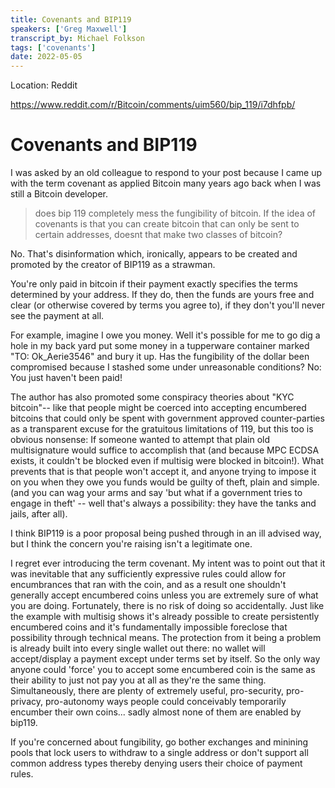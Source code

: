 ```yaml
---
title: Covenants and BIP119 
speakers: ['Greg Maxwell']
transcript_by: Michael Folkson
tags: ['covenants']
date: 2022-05-05
---
```


Location: Reddit

<https://www.reddit.com/r/Bitcoin/comments/uim560/bip_119/i7dhfpb/>

# Covenants and BIP119

I was asked by an old colleague to respond to your post because I came up with the term covenant as applied Bitcoin many years ago back when I was still a Bitcoin developer.

> does bip 119 completely mess the fungibility of bitcoin. If the idea of covenants is that you can create bitcoin that can only be sent to certain addresses, doesnt that make two classes of bitcoin?

No. That's disinformation which, ironically, appears to be created and promoted by the creator of BIP119 as a strawman.

You're only paid in bitcoin if their payment exactly specifies the terms determined by your address. If they do, then the funds are yours free and clear (or otherwise covered by terms you agree to), if they don't you'll never see the payment at all.

For example, imagine I owe you money. Well it's possible for me to go dig a hole in my back yard put some money in a tupperware container marked "TO: Ok_Aerie3546" and bury it up. Has the fungibility of the dollar been compromised because I stashed some under unreasonable conditions? No: You just haven't been paid!

The author has also promoted some conspiracy theories about "KYC bitcoin"-- like that people might be coerced into accepting encumbered bitcoins that could only be spent with government approved counter-parties as a transparent excuse for the gratuitous limitations of 119, but this too is obvious nonsense: If someone wanted to attempt that plain old multisignature would suffice to accomplish that (and because MPC ECDSA exists, it couldn't be blocked even if multisig were blocked in bitcoin!). What prevents that is that people won't accept it, and anyone trying to impose it on you when they owe you funds would be guilty of theft, plain and simple. (and you can wag your arms and say 'but what if a government tries to engage in theft' -- well that's always a possibility: they have the tanks and jails, after all).

I think BIP119 is a poor proposal being pushed through in an ill advised way, but I think the concern you're raising isn't a legitimate one.

I regret ever introducing the term covenant. My intent was to point out that it was inevitable that any sufficiently expressive rules could allow for encumbrances that ran with the coin, and as a result one shouldn't generally accept encumbered coins unless you are extremely sure of what you are doing. Fortunately, there is no risk of doing so accidentally. Just like the example with multisig shows it's already possible to create persistently encumbered coins and it's fundamentally impossible foreclose that possibility through technical means. The protection from it being a problem is already built into every single wallet out there: no wallet will accept/display a payment except under terms set by itself. So the only way anyone could 'force' you to accept some encumbered coin is the same as their ability to just not pay you at all as they're the same thing. Simultaneously, there are plenty of extremely useful, pro-security, pro-privacy, pro-autonomy ways people could conceivably temporarily encumber their own coins... sadly almost none of them are enabled by bip119.

If you're concerned about fungibility, go bother exchanges and minining pools that lock users to withdraw to a single address or don't support all common address types thereby denying users their choice of payment rules.
